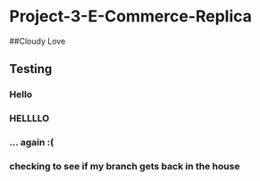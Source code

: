 # Project-3-E-Commerce-Replica

##Cloudy Love

## Testing 

### Hello
### HELLLLO 
### ... again :(

### checking to see if my branch gets back in the house
